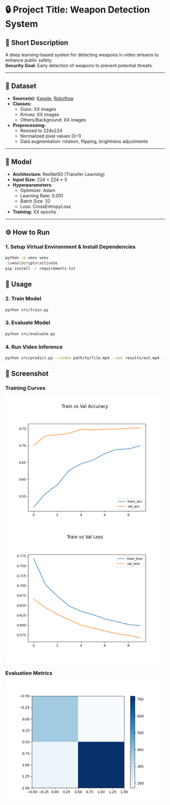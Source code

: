 # 🔒 Project Title: Weapon Detection System

## 📝 Short Description

A deep learning-based system for detecting weapons in video streams to enhance public safety.  
**Security Goal:** Early detection of weapons to prevent potential threats.

---

## 📂 Dataset

- **Source(s):** [Kaggle](https://www.kaggle.com/), [Roboflow](https://roboflow.com/)
- **Classes:**
  - Guns: XX images
  - Knives: XX images
  - Others/Background: XX images
- **Preprocessing:**
  - Resized to 224x224
  - Normalized pixel values (0–1)
  - Data augmentation: rotation, flipping, brightness adjustments

---

## 🧠 Model

- **Architecture:** ResNet50 (Transfer Learning)
- **Input Size:** 224 × 224 × 3
- **Hyperparameters:**
  - Optimizer: Adam
  - Learning Rate: 0.001
  - Batch Size: 32
  - Loss: CrossEntropyLoss
- **Training:** XX epochs

---

## ⚙️ How to Run

### 1. Setup Virtual Environment & Install Dependencies

```bash
python -m venv venv
.\venv\Scripts\activate
pip install -r requirements.txt
```

## 🚀 Usage

### 2. Train Model

```bash
python src/train.py
```

### 3. Evaluate Model

```bash
python src/evaluate.py
```

### 4. Run Video Inference

```bash
python src/predict.py --video path/to/file.mp4 --out results/out.mp4 --skip 3
```

## 📸 Screenshot

### Training Curves

![Training Curve](results/training_plot.png)

### Evaluation Metrics

![Confusion Matrix](results/confusion_matrix.png)

<!-- ### Sample Annotated Video Frames -->

<!-- ![Annotated Frame 1](results/out.mp4)
![Annotated Frame 2](results/frame.png) -->
